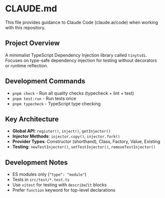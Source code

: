 # CLAUDE.md

This file provides guidance to Claude Code (claude.ai/code) when working with this repository.

## Project Overview

A minimalist TypeScript Dependency Injection library called `tinytsdi`. Focuses on type-safe
dependency injection for testing without decorators or runtime reflection.

## Development Commands

- `pnpm check` - Run all quality checks (typecheck + lint + test)
- `pnpm test:run` - Run tests once
- `pnpm typecheck` - TypeScript type checking

## Key Architecture

- **Global API**: `register()`, `inject()`, `getInjector()`
- **Injector Methods**: `injector.copy()`, `injector.fork()`
- **Provider Types**: Constructor (shorthand), Class, Factory, Value, Existing
- **Testing**: `newTestInjector()`, `setTestInjector()`, `removeTestInjector()`

## Development Notes

- ES modules only (`"type": "module"`)
- Tests in `src/test/*.test.ts`
- Use `vitest` for testing with `describe`/`it` blocks
- Prefer `function` keyword for top-level declarations
